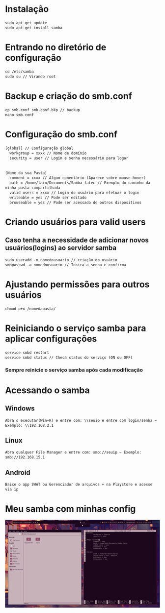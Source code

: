 # Instalação
    sudo apt-get update
    sudo apt-get install samba

# Entrando no diretório de configuração
    cd /etc/samba
    sudo su // Virando root

# Backup e criação do smb.conf
    cp smb.conf smb.conf.bkp // backup
    nano smb.conf

# Configuração do smb.conf
    [global] // Configuração global
      workgroup = xxxx // Nome de domínio
      security = user // Login e senha necessário para logar
      
      
    [Nome da sua Pasta]
      comment = xxxx // Algum comentário (Aparece sobre mouse-hover)
      path = /home/lain/Documents/Samba-fatec // Exemplo do caminho da minha pasta compartilhada
      valid users = xxxx // Login do usuário para efetuar o login
      writeable = yes // Pode ser editado
      browseable = yes // Pode ser acessado de outros dispositivos
      
 # Criando usuários para valid users
## Caso tenha a necessidade de adicionar novos usuários(logins) ao servidor samba
    sudo useradd -m nomedousuario // criação do usuário
    smbpasswd -a nomedousuario // Insira a senha e confirma
    
# Ajustando permissões para outros usuários
    chmod o+x /nomedapasta/    
 
# Reiniciando o serviço samba para aplicar configurações
    service smbd restart
    service smbd status // Checa status do serviço (ON ou OFF)
### Sempre reinicie o serviço samba após cada modificação
  
# Acessando o samba 
## Windows
    Abra o executar(Win+R) e entre com: \\seuip e entre com login/senha ~ Exemplo: \\192.168.2.1
    
## Linux
    Abra qualquer File Manager e entre com: smb://seuip ~ Exemplo: smb://192.168.15.1
    
## Android
    Baixe o app SWAT ou Gerenciador de arquivos + na Playstore e acesse via ip
   
# Meu samba com minhas config
   
![](https://github.com/w1redl4in/.dotfiles/blob/master/Prints/2019-02-27--07:32:11:PM--1600900--scrot.png)
